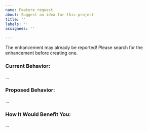 ```yaml
---
name: Feature request
about: Suggest an idea for this project
title: ''
labels: ''
assignees: ''

---
```


The enhancement may already be reported! Please search for the enhancement before creating one.

### Current Behavior:

...

### Proposed Behavior:

...

### How It Would Benefit You:

...
